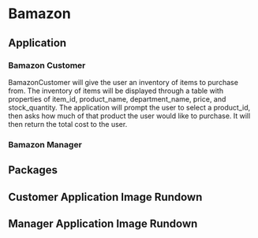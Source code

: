 # Bamazon

## Application

### Bamazon Customer
BamazonCustomer will give the user an inventory of items to purchase from. The inventory of items will be displayed through a table with properties of item_id, product_name, department_name, price, and stock_quantity. The application will prompt the user to select a product_id, then asks how much of that product the user would like to purchase. It will then return the total cost to the user.

### Bamazon Manager

## Packages

## Customer Application Image Rundown

## Manager Application Image Rundown
